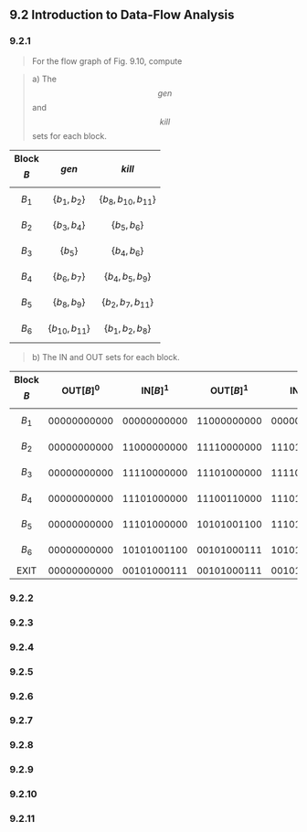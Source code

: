 ## 9.2 Introduction to Data-Flow Analysis

### 9.2.1

> For the flow graph of Fig. 9.10, compute

> a) The $$gen$$ and $$kill$$ sets for each block.

| Block $$B$$ | $$gen$$ | $$kill$$ |
|:-:|:--|:--|
| $$B_{1}$$ | $$\{b_{1}, b_{2}\}$$ | $$\{b_{8}, b_{10}, b_{11}\}$$ |
| $$B_{2}$$ | $$\{b_{3}, b_{4}\}$$ | $$\{b_{5}, b_{6}\}$$ |
| $$B_{3}$$ | $$\{b_{5}\}$$ | $$\{b_{4}, b_{6}\}$$ |
| $$B_{4}$$ | $$\{b_{6}, b_{7}\}$$ | $$\{b_{4}, b_{5}, b_{9}\}$$ |
| $$B_{5}$$ | $$\{b_{8}, b_{9}\}$$ | $$\{b_{2}, b_{7}, b_{11}\}$$ |
| $$B_{6}$$ | $$\{b_{10}, b_{11}\}$$ | $$\{b_{1}, b_{2}, b_{8}\}$$ |

> b) The IN and OUT sets for each block.

| Block $$B$$ | $$\text{OUT}[B]^0$$ | $$\text{IN}[B]^1$$ | $$\text{OUT}[B]^1$$ | $$\text{IN}[B]^2$$ | $$\text{OUT}[B]^2$$ |
|:-:|:-:|:-:|:-:|:-:|:-:|
| $$B_{1}$$ | 00000000000 | 00000000000 | 11000000000 | 00000000000 | 11000000000 |
| $$B_{2}$$ | 00000000000 | 11000000000 | 11110000000 | 11101001100 | 11110001100 |
| $$B_{3}$$ | 00000000000 | 11110000000 | 11101000000 | 11110111100 | 11101011100 |
| $$B_{4}$$ | 00000000000 | 11101000000 | 11100110000 | 11101011100 | 11100111000 |
| $$B_{5}$$ | 00000000000 | 11101000000 | 10101001100 | 11101011100 | 10101001100 |
| $$B_{6}$$ | 00000000000 | 10101001100 | 00101000111 | 10101001100 | 00101000111 |
| EXIT | 00000000000 | 00101000111 | 00101000111 | 00101000111 | 00101000111 |

### 9.2.2

### 9.2.3

### 9.2.4

### 9.2.5

### 9.2.6

### 9.2.7

### 9.2.8

### 9.2.9

### 9.2.10

### 9.2.11

